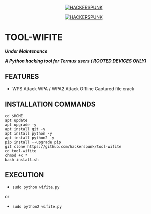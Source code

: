 <p align="center">
<a href="https://punkers.business.site"><img title="HACKERSPUNK" src="https://img.shields.io/badge/MADE%20IN-INDIA-SCRIPT?colorA=%23ff8100&colorB=%23017e40&colorC=%23ff0000&style=for-the-badge"></a>
</p>
<p align="center">
<a href="https://punkers.business.site"><img title="HACKERSPUNK" src="https://img.shields.io/badge/HACKERS-PUNK-green?style=for-the-badge&logo=appveyor"></a>
</p>

# TOOL-WIFITE
*****Under Maintenance*****

*****A Python hacking tool for Termux users ( ROOTED DEVICES ONLY)*****
## FEATURES
* WPS Attack WPA / WPA2 Attack Offline Captured file crack
## INSTALLATION COMMANDS
```
cd $HOME
apt update
apt upgrade -y
apt install git -y
apt install python -y
apt install python2 -y
pip install --upgrade pip
git clone https://github.com/hackerspunk/tool-wifite
cd tool-wifite
chmod +x *
bash install.sh
```
## EXECUTION
* `sudo python wifite.py`

or

* `sudo python2 wifite.py`
